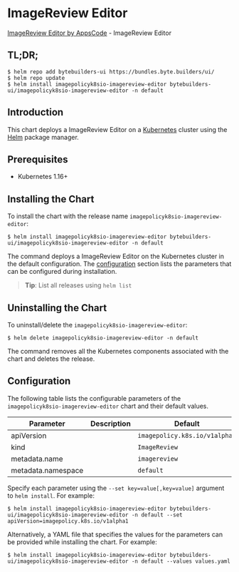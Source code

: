 # ImageReview Editor

[ImageReview Editor by AppsCode](https://byte.builders) - ImageReview Editor

## TL;DR;

```console
$ helm repo add bytebuilders-ui https://bundles.byte.builders/ui/
$ helm repo update
$ helm install imagepolicyk8sio-imagereview-editor bytebuilders-ui/imagepolicyk8sio-imagereview-editor -n default
```

## Introduction

This chart deploys a ImageReview Editor on a [Kubernetes](http://kubernetes.io) cluster using the [Helm](https://helm.sh) package manager.

## Prerequisites

- Kubernetes 1.16+

## Installing the Chart

To install the chart with the release name `imagepolicyk8sio-imagereview-editor`:

```console
$ helm install imagepolicyk8sio-imagereview-editor bytebuilders-ui/imagepolicyk8sio-imagereview-editor -n default
```

The command deploys a ImageReview Editor on the Kubernetes cluster in the default configuration. The [configuration](#configuration) section lists the parameters that can be configured during installation.

> **Tip**: List all releases using `helm list`

## Uninstalling the Chart

To uninstall/delete the `imagepolicyk8sio-imagereview-editor`:

```console
$ helm delete imagepolicyk8sio-imagereview-editor -n default
```

The command removes all the Kubernetes components associated with the chart and deletes the release.

## Configuration

The following table lists the configurable parameters of the `imagepolicyk8sio-imagereview-editor` chart and their default values.

|     Parameter      | Description |            Default            |
|--------------------|-------------|-------------------------------|
| apiVersion         |             | `imagepolicy.k8s.io/v1alpha1` |
| kind               |             | `ImageReview`                 |
| metadata.name      |             | `imagereview`                 |
| metadata.namespace |             | `default`                     |


Specify each parameter using the `--set key=value[,key=value]` argument to `helm install`. For example:

```console
$ helm install imagepolicyk8sio-imagereview-editor bytebuilders-ui/imagepolicyk8sio-imagereview-editor -n default --set apiVersion=imagepolicy.k8s.io/v1alpha1
```

Alternatively, a YAML file that specifies the values for the parameters can be provided while
installing the chart. For example:

```console
$ helm install imagepolicyk8sio-imagereview-editor bytebuilders-ui/imagepolicyk8sio-imagereview-editor -n default --values values.yaml
```
